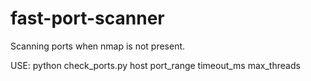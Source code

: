 # fast-port-scanner
Scanning ports when nmap is not present.

USE: python check_ports.py host port_range timeout_ms max_threads
